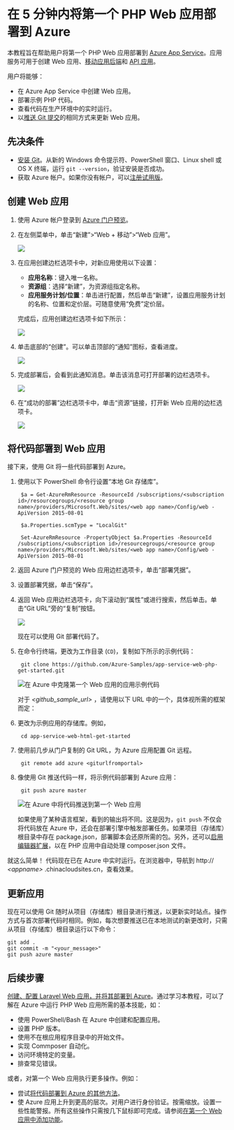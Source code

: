 <properties 
	pageTitle="在 5 分钟内将第一个 PHP Web 应用部署到 Azure | Azure" 
	description="了解如何部署示例应用，轻松地在应用服务中运行 Web 应用。快速进行实际的开发，立即查看结果。" 
	services="app-service\web"
	documentationCenter=""
	authors="cephalin"
	manager="wpickett"
	editor=""
/>  


<tags
	ms.service="app-service-web"
	ms.workload="web"
	ms.tgt_pltfrm="na"
	ms.devlang="na"
	ms.topic="hero-article"
	ms.date="09/16/2016"
	wacn.date=“10/10/2016” 
	ms.author="cephalin"
/>  

	
# 在 5 分钟内将第一个 PHP Web 应用部署到 Azure

本教程旨在帮助用户将第一个 PHP Web 应用部署到 [Azure App Service](/documentation/articles/app-service-value-prop-what-is/)。应用服务可用于创建 Web 应用、[移动应用后端](/documentation/services/app-service/mobile/)和 [API 应用](/documentation/articles/app-service-api-apps-why-best-platform/)。

用户将能够：

- 在 Azure App Service 中创建 Web 应用。
- 部署示例 PHP 代码。
- 查看代码在生产环境中的实时运行。
- 以[推送 Git 提交](https://git-scm.com/docs/git-push)的相同方式来更新 Web 应用。

## 先决条件

- [安装 Git](http://www.git-scm.com/downloads)。从新的 Windows 命令提示符、PowerShell 窗口、Linux shell 或 OS X 终端，运行 `git --version`，验证安装是否成功。
- 获取 Azure 帐户。如果你没有帐户，可以[注册试用版](/pricing/1rmb-trial/?WT.mc_id=A261C142F)。

## <a name="create"></a> 创建 Web 应用

1. 使用 Azure 帐户登录到 [Azure 门户预览](https://portal.azure.cn)。

2. 在左侧菜单中，单击“新建”>“Web + 移动”>“Web 应用”。

    ![](./media/app-service-web-get-started-languages/create-web-app-portal.png)  


3. 在应用创建边栏选项卡中，对新应用使用以下设置：

    - **应用名称**：键入唯一名称。
    - **资源组**：选择“新建”，为资源组指定名称。
    - **应用服务计划/位置**：单击进行配置，然后单击“新建”，设置应用服务计划的名称、位置和定价层。可随意使用“免费”定价层。

    完成后，应用创建边栏选项卡如下所示：

    ![](./media/app-service-web-get-started-languages/create-web-app-settings.png)  


3. 单击底部的“创建”。可以单击顶部的“通知”图标，查看进度。

    ![](./media/app-service-web-get-started-languages/create-web-app-started.png)  


4. 完成部署后，会看到此通知消息。单击该消息可打开部署的边栏选项卡。

    ![](./media/app-service-web-get-started-languages/create-web-app-finished.png)  


5. 在“成功的部署”边栏选项卡中，单击“资源”链接，打开新 Web 应用的边栏选项卡。

    ![](./media/app-service-web-get-started-languages/create-web-app-resource.png)  


## 将代码部署到 Web 应用

接下来，使用 Git 将一些代码部署到 Azure。

1. 使用以下 PowerShell 命令行设置“本地 Git 存储库”。

		$a = Get-AzureRmResource -ResourceId /subscriptions/<subscription id>/resourcegroups/<resource group name>/providers/Microsoft.Web/sites/<web app name>/Config/web -ApiVersion 2015-08-01

		$a.Properties.scmType = "LocalGit"

		Set-AzureRmResource -PropertyObject $a.Properties -ResourceId /subscriptions/<subscription id>/resourcegroups/<resource group name>/providers/Microsoft.Web/sites/<web app name>/Config/web -ApiVersion 2015-08-01

7. 返回 Azure 门户预览的 Web 应用边栏选项卡，单击“部署凭据”。

8. 设置部署凭据，单击“保存”。

7. 返回 Web 应用边栏选项卡，向下滚动到“属性”或进行搜索，然后单击。单击“Git URL”旁的“复制”按钮。

    ![](./media/app-service-web-get-started-languages/deploy-web-app-properties.png)  


    现在可以使用 Git 部署代码了。

1. 在命令行终端，更改为工作目录 (`CD`)，复制如下所示的示例代码：

        git clone https://github.com/Azure-Samples/app-service-web-php-get-started.git

    ![在 Azure 中克隆第一个 Web 应用的应用示例代码](./media/app-service-web-get-started-languages/php-git-clone.png)  


    对于 *&lt;github\_sample\_url>* ，请使用以下 URL 中的一个，具体视所需的框架而定：

2. 更改为示例应用的存储库。例如，

        cd app-service-web-html-get-started

3. 使用前几步从门户复制的 Git URL，为 Azure 应用配置 Git 远程。

        git remote add azure <giturlfromportal>

4. 像使用 Git 推送代码一样，将示例代码部署到 Azure 应用：

        git push azure master

    ![在 Azure 中将代码推送到第一个 Web 应用](./media/app-service-web-get-started-languages/php-git-push.png)  


    如果使用了某种语言框架，看到的输出将不同。这是因为，`git push` 不仅会将代码放在 Azure 中，还会在部署引擎中触发部署任务。如果项目（存储库）根目录中存在 package.json，部署脚本会还原所需的包。另外，还可以[启用编辑器扩展](/documentation/articles/web-sites-php-mysql-deploy-use-git/#composer)，以在 PHP 应用中自动处理 composer.json 文件。

就这么简单！ 代码现在已在 Azure 中实时运行。在浏览器中，导航到 http:// *&lt;appname>* .chinacloudsites.cn，查看效果。

## 更新应用

现在可以使用 Git 随时从项目（存储库）根目录进行推送，以更新实时站点。操作方式与首次部署代码时相同。例如，每次想要推送已在本地测试的新更改时，只需从项目（存储库）根目录运行以下命令：

    git add .
    git commit -m "<your_message>"
    git push azure master

## 后续步骤

[创建、配置 Laravel Web 应用，并将其部署到 Azure](/documentation/articles/app-service-web-php-get-started/)。通过学习本教程，可以了解在 Azure 中运行 PHP Web 应用所需的基本技能，如：

- 使用 PowerShell/Bash 在 Azure 中创建和配置应用。
- 设置 PHP 版本。
- 使用不在根应用程序目录中的开始文件。
- 实现 Commposer 自动化。
- 访问环境特定的变量。
- 排查常见错误。

或者，对第一个 Web 应用执行更多操作。例如：

- 尝试[将代码部署到 Azure 的其他方法](/documentation/articles/web-sites-deploy/)。
- 使 Azure 应用上升到更高的层次。对用户进行身份验证。按需缩放。设置一些性能警报。所有这些操作只需按几下鼠标即可完成。请参阅[在第一个 Web 应用中添加功能](/documentation/articles/app-service-web-get-started-2/)。

<!---HONumber=Mooncake_0926_2016-->
